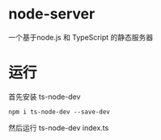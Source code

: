 # node-server
一个基于node.js 和 TypeScript 的静态服务器
# 运行
首先安装 ts-node-dev
```
npm i ts-node-dev --save-dev
```
然后运行
ts-node-dev index.ts
